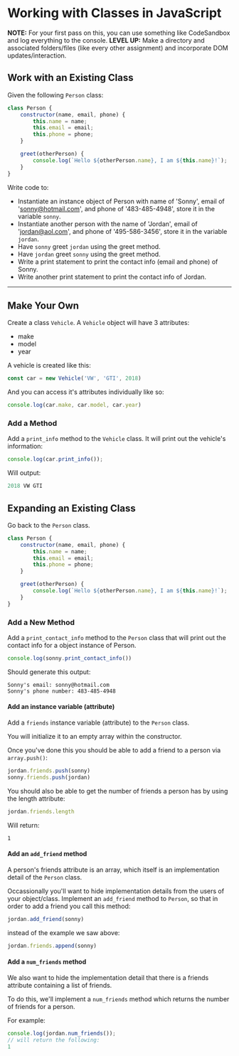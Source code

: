 # Working with Classes in JavaScript

**NOTE:** For your first pass on this, you can use something like CodeSandbox and log everything to the console.
**LEVEL UP:** Make a directory and associated folders/files (like every other assignment) and incorporate DOM updates/interaction.

## Work with an Existing Class

Given the following `Person` class:

```js
class Person {
    constructor(name, email, phone) {
        this.name = name;
        this.email = email;
        this.phone = phone;
    }

    greet(otherPerson) {
        console.log(`Hello ${otherPerson.name}, I am ${this.name}!`);
    }
}
```

Write code to:

- Instantiate an instance object of Person with name of 'Sonny', email of '<sonny@hotmail.com>', and phone of '483-485-4948', store it in the variable `sonny`.
- Instantiate another person with the name of 'Jordan', email of '<jordan@aol.com>', and phone of '495-586-3456', store it in the variable `jordan`.
- Have `sonny` greet `jordan` using the greet method.
- Have `jordan` greet `sonny` using the greet method.
- Write a print statement to print the contact info (email and phone) of Sonny.
- Write another print statement to print the contact info of Jordan.

---

## Make Your Own

Create a class `Vehicle`. A `Vehicle` object will have 3 attributes:

- make
- model
- year

A vehicle is created like this:

```js
const car = new Vehicle('VW', 'GTI', 2018)
```

And you can access it's attributes individually like so:

```js
console.log(car.make, car.model, car.year)
```

### Add a Method

Add a `print_info` method to the `Vehicle` class. It will print out the vehicle's information:

```js
console.log(car.print_info());
```

Will output:

```js
2018 VW GTI
```

## Expanding an Existing Class

Go back to the `Person` class.

```js
class Person {
    constructor(name, email, phone) {
        this.name = name;
        this.email = email;
        this.phone = phone;
    }

    greet(otherPerson) {
        console.log(`Hello ${otherPerson.name}, I am ${this.name}!`);
    }
}
```

### Add a New Method

Add a `print_contact_info` method to the `Person` class that will print out the contact info for a object instance of Person.

```js
console.log(sonny.print_contact_info())
```

Should generate this output:

```
Sonny's email: sonny@hotmail.com
Sonny's phone number: 483-485-4948
```

#### Add an instance variable (attribute)

Add a `friends` instance variable (attribute) to the `Person` class.

You will initialize it to an empty array within the constructor.

Once you've done this you should be able to add a friend to a person via `array.push()`:

```js
jordan.friends.push(sonny)
sonny.friends.push(jordan)
```

You should also be able to get the number of friends a person has by using the length attribute:

```js
jordan.friends.length
```

Will return:

```
1
```

#### Add an `add_friend` method

A person's friends attribute is an array, which itself  is an implementation detail of the `Person` class.

Occassionally you'll want to hide implementation details from the users of your object/class. Implement an `add_friend` method to `Person`, so that in order to add a friend you call this method:

```js
jordan.add_friend(sonny)
```

instead of the example we saw above:

```js
jordan.friends.append(sonny)
```

#### Add a `num_friends` method

We also want to hide the implementation detail that there is a friends attribute containing a list of friends.

To do this, we'll implement a `num_friends` method which returns the number of friends for a person.

For example:

```js
console.log(jordan.num_friends());
// will return the following:
1
```
